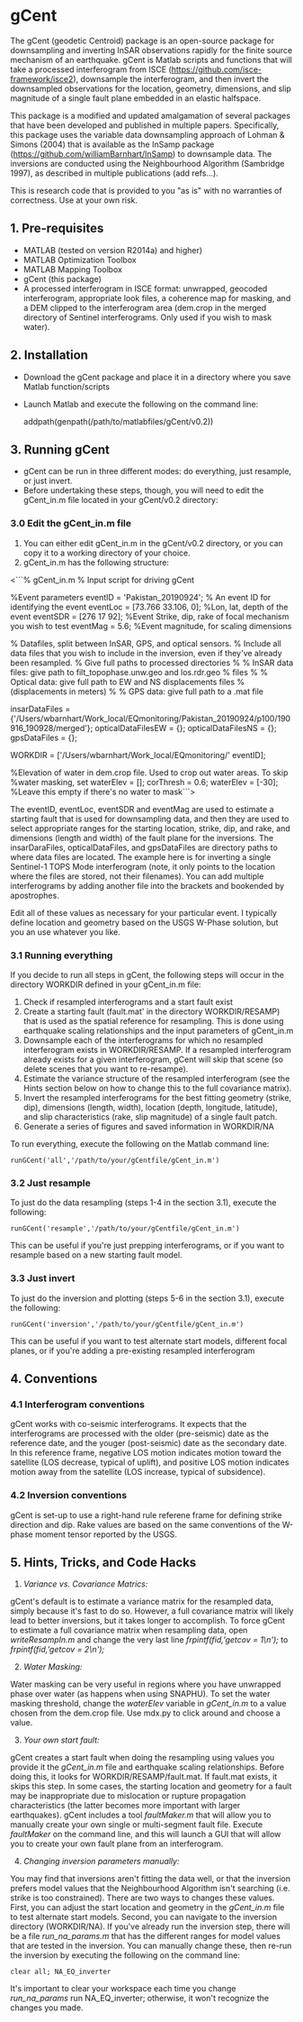 # gCent
The gCent (geodetic Centroid) package is an open-source package for downsampling and inverting InSAR observations rapidly for the finite source mechanism of an earthquake. gCent is Matlab scripts and functions that will take a processed interferogram from ISCE (https://github.com/isce-framework/isce2), downsample the interferogram, and then invert the downsampled observations for the location, geometry, dimensions, and slip magnitude of a single fault plane embedded in an elastic halfspace. 

This package is a modified and updated amalgamation of several packages that have been developed and published in multiple papers. Specifically, this package uses the variable data downsampling approach of Lohman & Simons (2004) that is available as the InSamp package (https://github.com/williamBarnhart/InSamp) to downsample data. The inversions are conducted using the Neighbourhood Algorithm (Sambridge 1997), as described in multiple publications (add refs...). 

This is research code that is provided to you "as is" with no warranties of correctness. Use at your own risk.

## 1. Pre-requisites
  - MATLAB (tested on version R2014a) and higher)
  - MATLAB Optimization Toolbox
  - MATLAB Mapping Toolbox
  - gCent (this package)
  - A processed interferogram in ISCE format: unwrapped, geocoded interferogram, appropriate look files, a coherence map for masking, and a DEM clipped to the interferogram area (dem.crop in the merged directory of Sentinel interferograms. Only used if you wish to mask water).

## 2. Installation
  - Download the gCent package and place it in a directory where you save Matlab function/scripts
  - Launch Matlab and execute the following on the command line:
  
      addpath(genpath(/path/to/matlabfiles/gCent/v0.2))
    
## 3. Running gCent
  - gCent can be run in three different modes: do everything, just resample, or just invert. 
  - Before undertaking these steps, though, you will need to edit the gCent_in.m file located in your gCent/v0.2 directory:
### 3.0 Edit the gCent_in.m file
1. You can either edit gCent_in.m in the gCent/v0.2 directory, or you can copy it to a working directory of your choice.
2. gCent_in.m has the following structure:

<```% gCent_in.m
% Input script for driving gCent

%Event parameters
eventID             = 'Pakistan_20190924';      % An event ID for identifying the event
eventLoc            = [73.766 33.106, 0];       %Lon, lat, depth of the event
eventSDR            = [276 17 92];                %Event Strike, dip, rake of focal mechanism you wish to test
eventMag            = 5.6;                           %Event magnitude, for scaling dimensions

% Datafiles, split between InSAR, GPS, and optical sensors. 
% Include all data files that you wish to include in the inversion, even if they've already been resampled.
% Give full paths to processed directories
%
% InSAR data files: give path to filt_topophase.unw.geo and los.rdr.geo
% files
%
% Optical data: give full path to EW and NS displacements files
% (displacements in meters)
%
% GPS data: give full path to a .mat file

insarDataFiles      = {'/Users/wbarnhart/Work_local/EQmonitoring/Pakistan_20190924/p100/190916_190928/merged'};
opticalDataFilesEW  = {};
opticalDataFilesNS  = {};
gpsDataFiles        = {};


WORKDIR             = ['/Users/wbarnhart/Work_local/EQmonitoring/' eventID];

%Elevation of water in dem.crop file. Used to crop out water areas. To skip
%water masking, set waterElev = [];
corThresh           = 0.6;
waterElev           = [-30]; %Leave this empty if there's no water to mask```>

The eventID, eventLoc, eventSDR and eventMag are used to estimate a starting fault that is used for downsampling data, and then they are used to select appropriate ranges for the starting location, strike, dip, and rake, and dimensions (length and width) of the fault plane for the inversions. The insarDaraFiles, opticalDataFiles, and gpsDataFiles are directory paths to where data files are located. The example here is for inverting a single Sentinel-1 TOPS Mode interferogram (note, it only points to the location where the files are stored, not their filenames). You can add multiple interferograms by adding another file into the brackets and bookended by apostrophes.

Edit all of these values as necessary for your particular event. I typically define location and geometry based on the USGS W-Phase solution, but you an use whatever you like.

### 3.1 Running everything
If you decide to run all steps in gCent, the following steps will occur in the directory WORKDIR defined in your gCent_in.m file:
1. Check if resampled interferograms and a start fault exist
2. Create a starting fault (fault.mat' in the directory WORKDIR/RESAMP) that is used as the spatial reference for resampling. This is done using earthquake scaling relationships and the input parameters of gCent_in.m
3. Downsample each of the interferograms for which no resampled interferogram exists in WORKDIR/RESAMP. If a resampled interferogram already exists for a given interferogram, gCent will skip that scene (so delete scenes that you want to re-resampe).
4. Estimate the variance structure of the resampled interferogram (see the Hints section below on how to change this to the full covariance matrix).
5. Invert the resampled interferograms for the best fitting geometry (strike, dip), dimensions (length, width), location (depth, longitude, latitude), and slip characteristics (rake, slip magnitude) of a single fault patch.
6. Generate a series of figures and saved information in WORKDIR/NA

To run everything, execute the following on the Matlab command line:

`runGCent('all','/path/to/your/gCentfile/gCent_in.m')`

### 3.2 Just resample
To just do the data resampling (steps 1-4 in the section 3.1), execute the following:

`runGCent('resample','/path/to/your/gCentfile/gCent_in.m')`

This can be useful if you're just prepping interferograms, or if you want to resample based on a new starting fault model.

### 3.3 Just invert
To just do the inversion and plotting (steps 5-6 in the section 3.1), execute the following:

`runGCent('inversion','/path/to/your/gCentfile/gCent_in.m')`

This can be useful if you want to test alternate start models, different focal planes, or if you're adding a pre-existing resampled interferogram

## 4. Conventions
### 4.1 Interferogram conventions
gCent works with co-seismic interferograms. It expects that the interferograms are processed with the older (pre-seismic) date as the reference date, and the youger (post-seismic) date as the secondary date. In this reference frame, negative LOS motion indicates motion toward the satellite (LOS decrease, typical of uplift), and positive LOS motion indicates motion away from the satellite (LOS increase, typical of subsidence). 
### 4.2 Inversion conventions
gCent is set-up to use a right-hand rule referene frame for defining strike direction and dip. Rake values are based on the same conventions of the W-phase moment tensor reported by the USGS. 

## 5. Hints, Tricks, and Code Hacks
  1. *Variance vs. Covariance Matrics:* 
  
  gCent's default is to estimate a variance matrix for the resampled data, simply because it's fast to do so. However, a full covariance matrix will likely lead to better inversions, but it takes longer to accomplish. To force gCent to estimate a full covariance matrix when resampling data, open _writeResampIn.m_ and change the very last line _frpintf(fid,'getcov     = 1\n');_ to _frpintf(fid,'getcov     = 2\n');_
  
  2. *Water Masking:* 
  
  Water masking can be very useful in regions where you have unwrapped phase over water (as happens when using SNAPHU). To set the water masking threshold, change the _waterElev_ variable in _gCent_in.m_ to a value chosen from the dem.crop file. Use mdx.py to click around and choose a value.
  
  3. *Your own start fault:* 
  
  gCent creates a start fault when doing the resampling using values you provide it the _gCent_in.m_ file and earthquake scaling relationships. Before doing this, it looks for WORKDIR/RESAMP/fault.mat. If fault.mat exists, it skips this step. In some cases, the starting location and geometry for a fault may be inappropriate due to mislocation or rupture propagation characteristics (the latter becomes more important with larger earthquakes). gCent includes a tool _faultMaker.m_ that will allow you to manually create your own single or multi-segment fault file. Execute _faultMaker_ on the command line, and this will launch a GUI that will allow you to create your own fault plane from an interferogram.
  
  4. *Changing inversion parameters manually:* 
  
  You may find that inversions aren't fitting the data well, or that the inversion prefers model values that the Neighbourhood Algorithm isn't searching (i.e. strike is too constrained). There are two ways to changes these values. First, you can adjust the start location and geometry in the _gCent_in.m_ file to test alternate start models. Second, you can navigate to the inversion directory (WORKDIR/NA). If you've already run the inversion step, there will be a file _run_na_params.m_ that has the different ranges for model values that are tested in the inversion. You can manually change these, then re-run the inversion by executing the following on the command line:
  
  `clear all; NA_EQ_inverter`
  
  It's important to clear your workspace each time you change _run_na_params_ run NA_EQ_inverter; otherwise, it won't recognize the changes you made.
  

